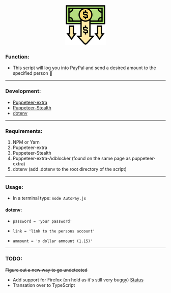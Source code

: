 <p align="center">
  <img width="128" height="128" src="https://github.com/Bchass/AutoPay/blob/master/Logo.png">
</p>

### Function:

- This script will log you into PayPal and send a desired amount to the specified person 🤑
----

### Development: 
 - [Puppeteer-extra](https://github.com/berstend/puppeteer-extra/tree/master/packages/puppeteer-extra)
 - [Puppeteer-Stealth](https://github.com/berstend/puppeteer-extra/tree/master/packages/puppeteer-extra-plugin-stealth)
 - [dotenv](https://www.npmjs.com/package/dotenv)
----

### Requirements:
1. NPM or Yarn
2. Puppeteer-extra
3. Puppeteer-Stealth
4. Puppeteer-extra-Adblocker (found on the same page as puppeteer-extra)
5. dotenv (add .dotenv to the root directory of the script)
----

### Usage:
- In a terminal type: `node AutoPay.js`
#### dotenv:
- `password = 'your password'`

- `link = 'link to the persons account'`

- `ammount = 'x dollar ammount (1.15)'`

----

 ### TODO:
 ~~Figure out a new way to go undetected~~
 - Add support for Firefox (on hold as it's still very buggy) [Status](https://puppeteer.github.io/ispuppeteerfirefoxready/)
 - Transation over to TypeScript
